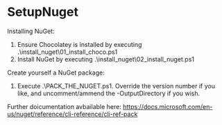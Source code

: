 # SetupNuget

Installing NuGet:
1. Ensure Chocolatey is installed by executing .\install_nuget\01_install_choco.ps1
2. Install NuGet by executing .\install_nuget\02_install_nuget.ps1

Create yourself a NuGet package:
1. Execute .\PACK_THE_NUGET.ps1. Override the version number if you like, and uncomment/ammend the -OutputDirectory if you wish.

Further doicumentation avbailable here:
https://docs.microsoft.com/en-us/nuget/reference/cli-reference/cli-ref-pack
